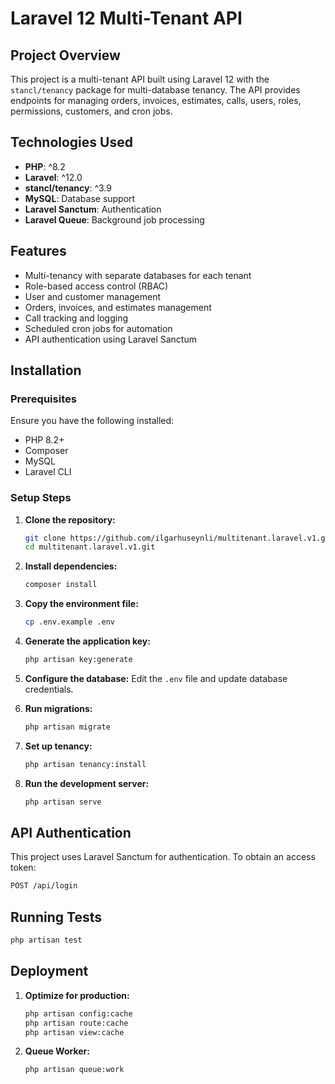 # Laravel 12 Multi-Tenant API

## Project Overview
This project is a multi-tenant API built using Laravel 12 with the `stancl/tenancy` package for multi-database tenancy. The API provides endpoints for managing orders, invoices, estimates, calls, users, roles, permissions, customers, and cron jobs.

## Technologies Used
- **PHP**: ^8.2
- **Laravel**: ^12.0
- **stancl/tenancy**: ^3.9
- **MySQL**: Database support
- **Laravel Sanctum**: Authentication
- **Laravel Queue**: Background job processing

## Features
- Multi-tenancy with separate databases for each tenant
- Role-based access control (RBAC)
- User and customer management
- Orders, invoices, and estimates management
- Call tracking and logging
- Scheduled cron jobs for automation
- API authentication using Laravel Sanctum

## Installation

### Prerequisites
Ensure you have the following installed:
- PHP 8.2+
- Composer
- MySQL
- Laravel CLI

### Setup Steps
1. **Clone the repository:**
   ```sh
   git clone https://github.com/ilgarhuseynli/multitenant.laravel.v1.git
   cd multitenant.laravel.v1.git
   ```

2. **Install dependencies:**
   ```sh
   composer install
   ```

3. **Copy the environment file:**
   ```sh
   cp .env.example .env
   ```

4. **Generate the application key:**
   ```sh
   php artisan key:generate
   ```

5. **Configure the database:**
   Edit the `.env` file and update database credentials.

6. **Run migrations:**
   ```sh
   php artisan migrate
   ```

7. **Set up tenancy:**
   ```sh
   php artisan tenancy:install
   ```

8. **Run the development server:**
   ```sh
   php artisan serve
   ```

## API Authentication
This project uses Laravel Sanctum for authentication. To obtain an access token:
```sh
POST /api/login
```

## Running Tests
```sh
php artisan test
```

## Deployment
1. **Optimize for production:**
   ```sh
   php artisan config:cache
   php artisan route:cache
   php artisan view:cache
   ```
2. **Queue Worker:**
   ```sh
   php artisan queue:work
   ```
 
